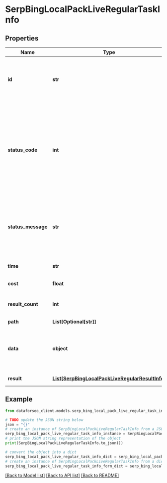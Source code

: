 # SerpBingLocalPackLiveRegularTaskInfo


## Properties

Name | Type | Description | Notes
------------ | ------------- | ------------- | -------------
**id** | **str** | task identifier unique task identifier in our system in the UUID format | [optional] 
**status_code** | **int** | status code of the task generated by DataForSEO, can be within the following range: 10000-60000 you can find the full list of the response codes here | [optional] 
**status_message** | **str** | informational message of the task you can find the full list of general informational messages here | [optional] 
**time** | **str** | execution time, seconds | [optional] 
**cost** | **float** | total tasks cost, USD | [optional] 
**result_count** | **int** | number of elements in the result array | [optional] 
**path** | **List[Optional[str]]** | URL path | [optional] 
**data** | **object** | contains the same parameters that you specified in the POST request | [optional] 
**result** | [**List[SerpBingLocalPackLiveRegularResultInfo]**](SerpBingLocalPackLiveRegularResultInfo.md) | array of results | [optional] 

## Example

```python
from dataforseo_client.models.serp_bing_local_pack_live_regular_task_info import SerpBingLocalPackLiveRegularTaskInfo

# TODO update the JSON string below
json = "{}"
# create an instance of SerpBingLocalPackLiveRegularTaskInfo from a JSON string
serp_bing_local_pack_live_regular_task_info_instance = SerpBingLocalPackLiveRegularTaskInfo.from_json(json)
# print the JSON string representation of the object
print(SerpBingLocalPackLiveRegularTaskInfo.to_json())

# convert the object into a dict
serp_bing_local_pack_live_regular_task_info_dict = serp_bing_local_pack_live_regular_task_info_instance.to_dict()
# create an instance of SerpBingLocalPackLiveRegularTaskInfo from a dict
serp_bing_local_pack_live_regular_task_info_form_dict = serp_bing_local_pack_live_regular_task_info.from_dict(serp_bing_local_pack_live_regular_task_info_dict)
```
[[Back to Model list]](../README.md#documentation-for-models) [[Back to API list]](../README.md#documentation-for-api-endpoints) [[Back to README]](../README.md)


